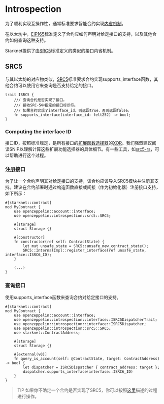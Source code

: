 # Introspection
为了顺利实现互操作性，通常标准要求智能合约实现[内省机制](https://en.wikipedia.org/wiki/Type_introspection)。

在以太坊中，[EIP165](https://eips.ethereum.org/EIPS/eip-165)标准定义了合约应如何声明对给定接口的支持，以及其他合约如何查询这种支持。

Starknet提供了由[SRC5](https://github.com/starknet-io/SNIPs/blob/main/SNIPS/snip-5.md)标准定义的类似的接口内省机制。

## SRC5
与其以太坊的对应物类似，[SRC5](https://github.com/starknet-io/SNIPs/blob/main/SNIPS/snip-5.md)标准要求合约实现supports_interface函数，其他合约可以使用它来查询是否支持给定的接口。
```
trait ISRC5 {
    /// 查询合约是否实现了接口。
    /// 接收SRC-5中指定的接口标识符。
    /// 如果合约实现了interface_id，则返回true，否则返回false。
    fn supports_interface(interface_id: felt252) -> bool;
}
```

### Computing the interface ID
接口ID，按照标准规定，是所有接口的[扩展函数选择器](https://github.com/starknet-io/SNIPs/blob/main/SNIPS/snip-5.md#extended-function-selector)的[XOR](https://en.wikipedia.org/wiki/Exclusive_or)。我们强烈建议阅读SNIP以理解计算这些扩展功能选择器的具体细节。有一些工具，如[src5-rs](https://github.com/ericnordelo/src5-rs)，可以帮助进行这个过程。

### 注册接口
为了让一个合约声明其对给定接口的支持，该合约应该导入SRC5模块并注册其支持。建议在合约部署时通过构造函数直接或间接（作为初始化器）注册接口支持，如下所示：
```
#[starknet::contract]
mod MyContract {
    use openzeppelin::account::interface;
    use openzeppelin::introspection::src5::SRC5;

    #[storage]
    struct Storage {}

    #[constructor]
    fn constructor(ref self: ContractState) {
        let mut unsafe_state = SRC5::unsafe_new_contract_state();
        SRC5::InternalImpl::register_interface(ref unsafe_state, interface::ISRC6_ID);
    }

    (...)
}
```

### 查询接口
使用supports_interface函数来查询合约对给定接口的支持。
```
#[starknet::contract]
mod MyContract {
    use openzeppelin::account::interface;
    use openzeppelin::introspection::interface::ISRC5DispatcherTrait;
    use openzeppelin::introspection::interface::ISRC5Dispatcher;
    use openzeppelin::introspection::src5::SRC5;
    use starknet::ContractAddress;

    #[storage]
    struct Storage {}

    #[external(v0)]
    fn query_is_account(self: @ContractState, target: ContractAddress) -> bool {
        let dispatcher = ISRC5Dispatcher { contract_address: target };
        dispatcher.supports_interface(interface::ISRC6_ID)
    }
}
```

> TIP
如果你不确定一个合约是否实现了SRC5，你可以按照[这里](https://github.com/starknet-io/SNIPs/blob/main/SNIPS/snip-5.md#how-to-detect-if-a-contract-implements-src-5)描述的过程进行操作。